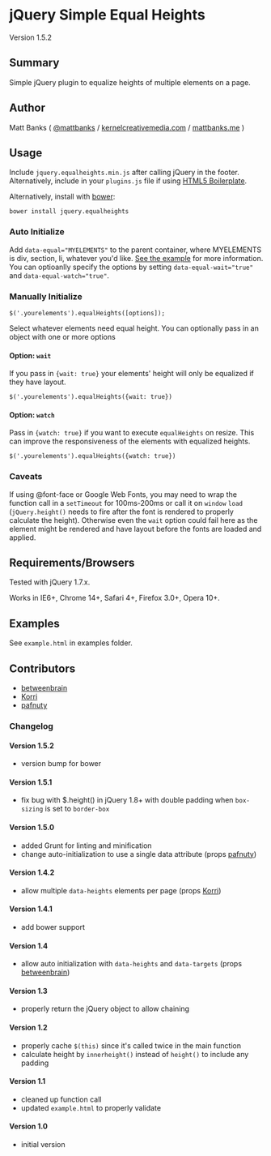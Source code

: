 # jQuery Simple Equal Heights

Version 1.5.2

## Summary

Simple jQuery plugin to equalize heights of multiple elements on a page.

## Author

Matt Banks ( [@mattbanks](http://twitter.com/mattbanks) / [kernelcreativemedia.com](http://www.kernelcreativemedia.com) / [mattbanks.me](http://www.mattbanks.me) )

## Usage

Include `jquery.equalheights.min.js` after calling jQuery in the footer. Alternatively, include in your `plugins.js` file if using [HTML5 Boilerplate](http://html5boilerplate.com).

Alternatively, install with [bower](https://github.com/bower/bower):

	bower install jquery.equalheights

### Auto Initialize

Add `data-equal="MYELEMENTS"` to the parent container, where MYELEMENTS is div, section, li, whatever you'd like. [See the example](https://github.com/mattbanks/jQuery.equalHeights/blob/master/example/example.html) for more information.
You can optioanlly specify the options by setting `data-equal-wait="true"` and `data-equal-watch="true"`.

### Manually Initialize

	$('.yourelements').equalHeights([options]);

Select whatever elements need equal height. You can optionally pass in an object with one or more options

#### Option: `wait`

If you pass in `{wait: true}` your elements' height will only be equalized if they have layout.

	$('.yourelements').equalHeights({wait: true})

#### Option: `watch`

Pass in `{watch: true}` if you want to execute `equalHeights` on resize. This can improve the responsiveness of the elements with equalized heights.

	$('.yourelements').equalHeights({watch: true})

### Caveats

If using @font-face or Google Web Fonts, you may need to wrap the function call in a `setTimeout` for 100ms-200ms or call it on `window` `load` (`jQuery.height()` needs to fire after the font is rendered to properly calculate the height). Otherwise even the `wait` option could fail here as the element might be rendered and have layout before the fonts are loaded and applied.

## Requirements/Browsers

Tested with jQuery 1.7.x.

Works in IE6+, Chrome 14+, Safari 4+, Firefox 3.0+, Opera 10+.

## Examples

See `example.html` in examples folder.

## Contributors

* [betweenbrain](https://github.com/betweenbrain)
* [Korri](https://github.com/Korri)
* [pafnuty](https://github.com/pafnuty)

### Changelog

#### Version 1.5.2

* version bump for bower

#### Version 1.5.1

* fix bug with $.height() in jQuery 1.8+ with double padding when `box-sizing` is set to `border-box`

#### Version 1.5.0

* added Grunt for linting and minification
* change auto-initialization to use a single data attribute (props [pafnuty](https://github.com/pafnuty))

#### Version 1.4.2

* allow multiple `data-heights` elements per page (props [Korri](https://github.com/Korri))

#### Version 1.4.1

* add bower support

#### Version 1.4

* allow auto initialization with `data-heights` and `data-targets` (props [betweenbrain](https://github.com/betweenbrain))

#### Version 1.3

* properly return the jQuery object to allow chaining

#### Version 1.2

* properly cache `$(this)` since it's called twice in the main function
* calculate height by `innerheight()` instead of `height()` to include any padding

#### Version 1.1

* cleaned up function call
* updated `example.html` to properly validate

#### Version 1.0

* initial version
